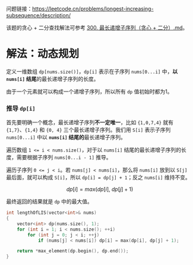 问题链接：https://leetcode.cn/problems/longest-increasing-subsequence/description/

该题的贪心 + 二分查找解法可参考 [300. 最长递增子序列（贪心 + 二分）.md](https://github.com/SakuraMayAi/LintCode/blob/main/Greedy%20Strategy/300.%20%E6%9C%80%E9%95%BF%E9%80%92%E5%A2%9E%E5%AD%90%E5%BA%8F%E5%88%97%EF%BC%88%E8%B4%AA%E5%BF%83%20+%20%E4%BA%8C%E5%88%86%EF%BC%89.md)。

# 解法：动态规划

定义一维数组 `dp[nums.size()]`，`dp[i]` 表示在子序列 `nums[0...i]` 中，**以 `nums[i]` 结尾**的最长递增子序列的长度。

由于一个元素就可以构成一个递增子序列，所以所有 `dp` 值初始时都为1。

### 推导 `dp[i]`

首先要明确一个概念，最长递增子序列**不一定唯一**，比如 `{1,0,7,4}` 就有 `{1,7}`、`{1,4}` 和 `{0, 4}` 三个最长递增子序列。我们用 `S[i]` 表示子序列 `nums[0...i]` 中以 **`nums[i]` 结尾的**最长递增子序列。

遍历数组 `1 <= i < nums.size()`，对于以 `nums[i]` 结尾的最长递增子序列的长度，需要根据子序列 `nums[0...i - 1]` 推导。

遍历子序列 `0 <= j < i`。若 `nums[j] < nums[i]`，那么将 `nums[i]` 放到以 `S[j]` 最后面，就可以构成 `S[i]`，所以 `dp[i] = dp[j] + 1`；反之 `nums[i]` 维持不变。

$$dp[i] = max(dp[i],\ dp[j] + 1) $$

最终返回的结果就是 `dp` 中的最大值。

```cpp
int lengthOfLIS(vector<int>& nums)
{
    vector<int> dp(nums.size(), 1);
    for (int i = 1; i < nums.size(); ++i)
        for (int j = 0; j < i; ++j)
            if (nums[j] < nums[i]) dp[i] = max(dp[i], dp[j] + 1);

    return *max_element(dp.begin(), dp.end());
}
```

